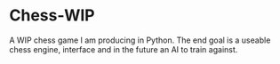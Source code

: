 # Chess-WIP
A WIP chess game I am producing in Python. The end goal is a useable chess engine, interface and in the future an AI to train against.
